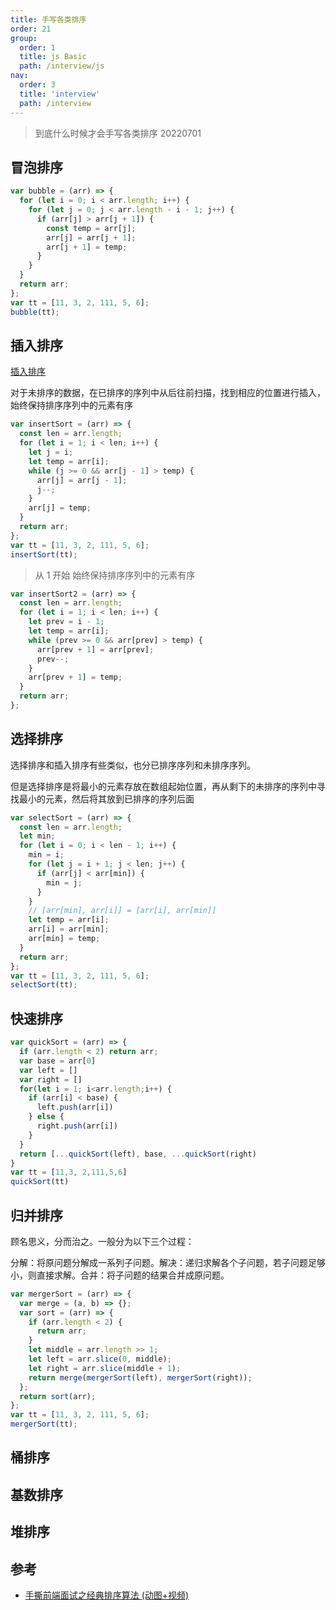 ```yaml
---
title: 手写各类排序
order: 21
group:
  order: 1
  title: js Basic
  path: /interview/js
nav:
  order: 3
  title: 'interview'
  path: /interview
---
```


> 到底什么时候才会手写各类排序 20220701

## 冒泡排序

```js
var bubble = (arr) => {
  for (let i = 0; i < arr.length; i++) {
    for (let j = 0; j < arr.length - i - 1; j++) {
      if (arr[j] > arr[j + 1]) {
        const temp = arr[j];
        arr[j] = arr[j + 1];
        arr[j + 1] = temp;
      }
    }
  }
  return arr;
};
var tt = [11, 3, 2, 111, 5, 6];
bubble(tt);
```

## 插入排序

[插入排序](https://segmentfault.com/img/bVDcJz)

对于未排序的数据，在已排序的序列中从后往前扫描，找到相应的位置进行插入，始终保持排序序列中的元素有序

```js
var insertSort = (arr) => {
  const len = arr.length;
  for (let i = 1; i < len; i++) {
    let j = i;
    let temp = arr[i];
    while (j >= 0 && arr[j - 1] > temp) {
      arr[j] = arr[j - 1];
      j--;
    }
    arr[j] = temp;
  }
  return arr;
};
var tt = [11, 3, 2, 111, 5, 6];
insertSort(tt);
```

> 从 1 开始 始终保持排序序列中的元素有序

```js
var insertSort2 = (arr) => {
  const len = arr.length;
  for (let i = 1; i < len; i++) {
    let prev = i - 1;
    let temp = arr[i];
    while (prev >= 0 && arr[prev] > temp) {
      arr[prev + 1] = arr[prev];
      prev--;
    }
    arr[prev + 1] = temp;
  }
  return arr;
};
```

## 选择排序

选择排序和插入排序有些类似，也分已排序序列和未排序序列。

但是选择排序是将最小的元素存放在数组起始位置，再从剩下的未排序的序列中寻找最小的元素，然后将其放到已排序的序列后面

```js
var selectSort = (arr) => {
  const len = arr.length;
  let min;
  for (let i = 0; i < len - 1; i++) {
    min = i;
    for (let j = i + 1; j < len; j++) {
      if (arr[j] < arr[min]) {
        min = j;
      }
    }
    // [arr[min], arr[i]] = [arr[i], arr[min]]
    let temp = arr[i];
    arr[i] = arr[min];
    arr[min] = temp;
  }
  return arr;
};
var tt = [11, 3, 2, 111, 5, 6];
selectSort(tt);
```

## 快速排序

```js
var quickSort = (arr) => {
  if (arr.length < 2) return arr;
  var base = arr[0]
  var left = []
  var right = []
  for(let i = 1; i<arr.length;i++) {
    if (arr[i] < base) {
      left.push(arr[i])
    } else {
      right.push(arr[i])
    }
  }
  return [...quickSort(left), base, ...quickSort(right)
}
var tt = [11,3, 2,111,5,6]
quickSort(tt)
```

## 归并排序

顾名思义，分而治之。一般分为以下三个过程：

分解：将原问题分解成一系列子问题。解决：递归求解各个子问题，若子问题足够小，则直接求解。合并：将子问题的结果合并成原问题。

```js
var mergerSort = (arr) => {
  var merge = (a, b) => {};
  var sort = (arr) => {
    if (arr.length < 2) {
      return arr;
    }
    let middle = arr.length >> 1;
    let left = arr.slice(0, middle);
    let right = arr.slice(middle + 1);
    return merge(mergerSort(left), mergerSort(right));
  };
  return sort(arr);
};
var tt = [11, 3, 2, 111, 5, 6];
mergerSort(tt);
```

## 桶排序

## 基数排序

## 堆排序

## 参考

- [手撕前端面试之经典排序算法 (动图+视频)](https://segmentfault.com/a/1190000039294642)
